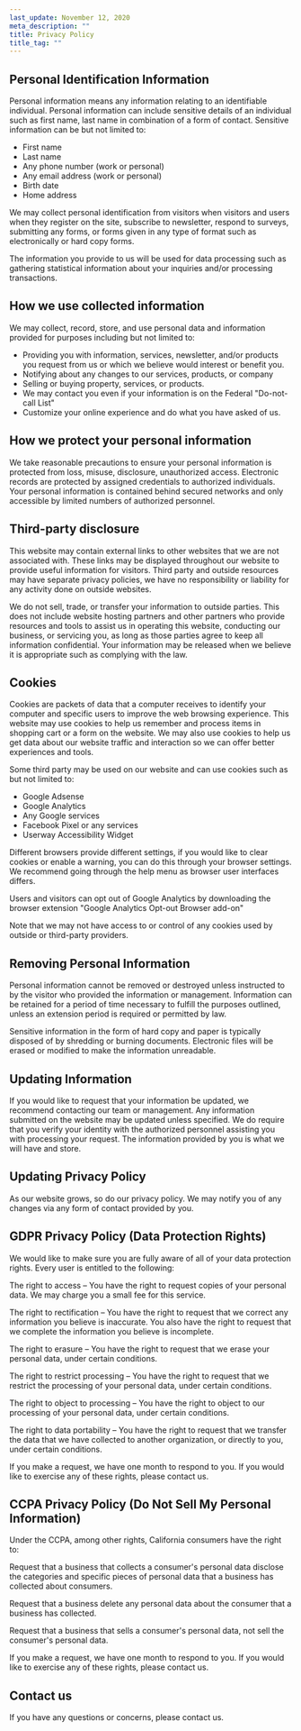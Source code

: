 ```yaml
---
last_update: November 12, 2020
meta_description: ""
title: Privacy Policy
title_tag: ""
---
```

## Personal Identification Information

Personal information means any information relating to an identifiable individual. Personal information can include sensitive details of an individual such as first name, last name in combination of a form of contact. Sensitive information can be but not limited to:

* First name
* Last name
* Any phone number (work or personal)
* Any email address (work or personal)
* Birth date
* Home address

We may collect personal identification from visitors when visitors and users when they register on the site, subscribe to newsletter, respond to surveys, submitting any forms, or forms given in any type of format such as electronically or hard copy forms.

The information you provide to us will be used for data processing such as gathering statistical information about your inquiries and/or processing transactions.

## How we use collected information

We may collect, record, store, and use personal data and information provided for purposes including but not limited to:

* Providing you with information, services, newsletter, and/or products you request from us or which we believe would interest or benefit you.
* Notifying about any changes to our services, products, or company
* Selling or buying property, services, or products.
* We may contact you even if your information is on the Federal "Do-not-call List"
* Customize your online experience and do what you have asked of us.

## How we protect your personal information

We take reasonable precautions to ensure your personal information is protected from loss, misuse, disclosure, unauthorized access. Electronic records are protected by assigned credentials to authorized individuals. Your personal information is contained behind secured networks and only accessible by limited numbers of authorized personnel.

## Third-party disclosure

This website may contain external links to other websites that we are not associated with. These links may be displayed throughout our website to provide useful information for visitors. Third party and outside resources may have separate privacy policies, we have no responsibility or liability for any activity done on outside websites.

We do not sell, trade, or transfer your information to outside parties. This does not include website hosting partners and other partners who provide resources and tools to assist us in operating this website, conducting our business, or servicing you, as long as those parties agree to keep all information confidential. Your information may be released when we believe it is appropriate such as complying with the law.

## Cookies

Cookies are packets of data that a computer receives to identify your computer and specific users to improve the web browsing experience. This website may use cookies to help us remember and process items in shopping cart or a form on the website. We may also use cookies to help us get data about our website traffic and interaction so we can offer better experiences and tools.

Some third party may be used on our website and can use cookies such as but not limited to:

* Google Adsense
* Google Analytics
* Any Google services
* Facebook Pixel or any services
* Userway Accessibility Widget

Different browsers provide different settings, if you would like to clear cookies or enable a warning, you can do this through your browser settings. We recommend going through the help menu as browser user interfaces differs.

Users and visitors can opt out of Google Analytics by downloading the browser extension "Google Analytics Opt-out Browser add-on"

Note that we may not have access to or control of any cookies used by outside or third-party providers.

## Removing Personal Information

Personal information cannot be removed or destroyed unless instructed to by the visitor who provided the information or management. Information can be retained for a period of time necessary to fulfill the purposes outlined, unless an extension period is required or permitted by law.

Sensitive information in the form of hard copy and paper is typically disposed of by shredding or burning documents. Electronic files will be erased or modified to make the information unreadable.

## Updating Information

If you would like to request that your information be updated, we recommend contacting our team or management. Any information submitted on the website may be updated unless specified. We do require that you verify your identity with the authorized personnel assisting you with processing your request. The information provided by you is what we will have and store.

## Updating Privacy Policy

As our website grows, so do our privacy policy. We may notify you of any changes via any form of contact provided by you.

## GDPR Privacy Policy (Data Protection Rights)

We would like to make sure you are fully aware of all of your data protection rights. Every user is entitled to the following:

The right to access – You have the right to request copies of your personal data. We may charge you a small fee for this service.

The right to rectification – You have the right to request that we correct any information you believe is inaccurate. You also have the right to request that we complete the information you believe is incomplete.

The right to erasure – You have the right to request that we erase your personal data, under certain conditions.

The right to restrict processing – You have the right to request that we restrict the processing of your personal data, under certain conditions.

The right to object to processing – You have the right to object to our processing of your personal data, under certain conditions.

The right to data portability – You have the right to request that we transfer the data that we have collected to another organization, or directly to you, under certain conditions.

If you make a request, we have one month to respond to you. If you would like to exercise any of these rights, please contact us.

## CCPA Privacy Policy (Do Not Sell My Personal Information)

Under the CCPA, among other rights, California consumers have the right to:

Request that a business that collects a consumer's personal data disclose the categories and specific pieces of personal data that a business has collected about consumers.

Request that a business delete any personal data about the consumer that a business has collected.

Request that a business that sells a consumer's personal data, not sell the consumer's personal data.

If you make a request, we have one month to respond to you. If you would like to exercise any of these rights, please contact us.

## Contact us

If you have any questions or concerns, please contact us.